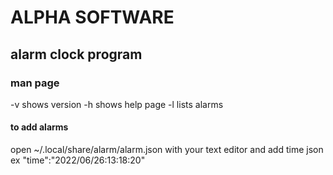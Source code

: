 # ALPHA SOFTWARE
## alarm clock program
### man page
-v shows version
-h shows help page
-l lists alarms
#### to add alarms
open ~/.local/share/alarm/alarm.json with your text editor
and add time json ex "time":"2022/06/26:13:18:20"
